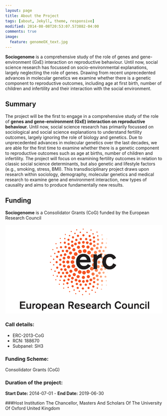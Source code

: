```yaml
---
layout: page
title: About the Project
tags: [about, Jekyll, theme, responsive]
modified: 2014-08-08T20:53:07.573882-04:00
comments: true
image:
  feature: genomeOX_text.jpg
---
```


__Sociogenome__ is a comprehensive study of the role of genes and gene-environment (GxE) interaction on reproductive behaviour. Until now, social science research has focussed on socio-environmental explanations, largely neglecting the role of genes. Drawing from recent unprecedented advances in molecular genetics we examine whether there is a genetic component to reproductive outcomes, including age at first birth, number of children and infertility and their interaction with the social environment.

## Summary

The project will be the first to engage in a comprehensive study of the role of __genes and gene‐environment (GxE) interaction on reproductive behaviour.__ Until now, social science research has primarily focussed on sociological and social science explanations to understand fertility outcomes, largely ignoring the role of biology and genetics. Due to unprecedented advances in molecular genetics over the last decades, we are able for the first time to examine whether there is a genetic component to reproductive outcomes such as age at births, number of children and infertility. The project will focus on examining fertility outcomes in relation to classic social science determinants, but also genetic and lifestyle factors (e.g., smoking, stress, BMI). This transdisciplinary project draws upon research within sociology, demography, molecular genetics and medical research to examine gene and environment interaction, new types of causality and aims to produce fundamentally new results.

## Funding
__Sociogenome__ is a Consolidator Grants (CoG) funded by the European Research Council

![ERC][erclogo1]

[erclogo1]: ../images/erc_logo_long.png  

### Call details: 

* ERC-2013-CoG
* RCN: 188670
* Subpanel: SH3

### Funding Scheme: 
Consolidator Grants (CoG)

### Duration of the project: 
__Start Date:__ 2014-07-01 - __End Date:__ 2019-06-30

###Host Institution
The Chancellor, Masters And Scholars Of The University Of Oxford
United Kingdom
